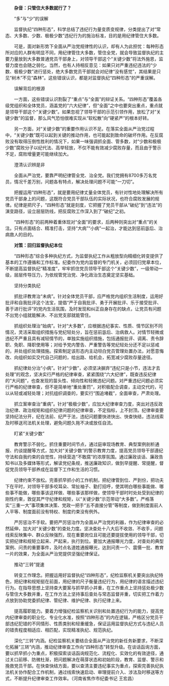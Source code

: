 　　**杂音：只管住大多数就行了？**

　　“多”与“少”的误解

　　监督执纪“四种形态”，科学总结了违纪行为量变质变规律，分类提出了对“常态、大多数、少数、极极少数”违纪行为的施治标准，目的是用纪律管住大多数。

　　可是，面对新形势下全面从严治党规律性的认识，却有人为此担忧：每种形态所对应的人群有明显不同，用纪律管住大多数，管住全党，就会导致监督执纪的主要力量放到大多数普通党员干部身上，对领导干部这个“关键少数”将法外施恩，监督力度也会随之弱化。当然，也有人持相反意见：如果只对严重违纪违法的“少数、极极少数”进行惩处，绝大多数党员干部就会对纪律“没有感觉”，其结果是只见“树木”不见“森林”。这些错误认识，都是对监督执纪“四种形态”的严重误解。

　　误解背后的根源

　　一方面，这些错误认识割裂了“重点”与“全面”的辩证关系。“四种形态”覆盖各级党组织和全体党员，涵盖党的“六大纪律”，但“全面”之中也要突出重点，重点就是领导干部这个“关键少数”。如果忽视了领导干部的示范引领作用，放松了对“关键少数”的监督，那么风气恐怕很难实现从“软松散”向“硬紧严”的根本好转。

　　另一方面，对“关键少数”的重要作用认识不足。在落实全面从严治党过程中，“关键少数”既可以起到关键的推动作用，也可能起到致命的破坏作用。在反腐败没有取得压倒性胜利的情况下，如果一味强调抓全面、管多数，对“少数和极极少数”腐败分子以纪代法、高举轻放，不仅不能有效减少腐败存量，而且由于警示不足，腐败增量更可能继续加大。

　　澄清认识辨是非

　　全面从严治党，要靠严明纪律管全党、治全党。我们党拥有8700多万名党员，情况千差万别，问题各有特点，解决处理问题不可能“一刀切”。

　　把握运用“四种形态”，就是要用纪律丈量全体党员，有针对性地处理解决所有党员干部身上的问题，这既符合党员干部队伍的实际状况，也符合腐败发展的规律。纪律是把尺子，“四种形态”就是刻度，它把握了党员干部从“破纪”到“违法”的演变路径，设立层层防线，把反腐败工作深入到了“破纪”之初。

　　“四种形态”的前两种着重体现对“全面”的要求，后两种则突出对“重点”的关注。只有点面结合、精准打击，坚持“大病”“小病”一起治，才能达到惩前毖后、治病救人的目的。

　　**对策：回归监督执纪本位**

　　“四种形态”综合多种执纪方式，为监督执纪工作从粗放型向精细化转变提供了基本的工作遵循和工作标准。纪委作为党内监督的专门机关，必须回归党章本位，不断提高监督执纪“精准度”，牢牢抓住党员领导干部这个“关键少数”，一级带动一级，层层传导压力，为依规管党治党、净化政治生态奠定坚实基础。

　　坚持分类执纪

　　抓批评教育治“未病”。针对全体党员干部，应严格党内组织生活制度，运用好批评和自我批评这个法宝，提倡“严于自我批评、勇于开展批评、乐于接受批评、善于进行批评”的党内生活氛围，及时发现和纠正自身存在的缺点，让党员有问题不出党小组就能解决、不出党支部就能管住。

　　抓组织处理治“始病”。针对“大多数”，应根据违纪事实、性质、情节区别不同情况，灵活采取组织措施与党纪轻处分，旨在惩前毖后、治病救人。对情节轻微或违纪不严重且具有减轻情节的，单独实施组织措施，包括通报批评、调离、责令辞职、免职、降职使用等；对给予党内警告、严重警告等党纪轻处分还不足以惩戒的，并处组织处理措施。探索制定该形态内主动坦白党员管理处置办法，对愿意悔改、向组织如实交代自己问题的，给出路、给机会，拓宽减少腐败存量途径。

　　抓纪律处分治“小病”。针对“少数”，必须坚决摒弃“违纪只是小节，违法才去处理”的观念，坚决实行严格的纪律审查，紧紧围绕“六大纪律”，既查违反纪律的“大问题”，也查发现的苗头性、倾向性和轻微违纪问题。对严重违纪问题必须实行严格的纪律审查，但不是简单地“重处重罚”，对积极配合调查，主动交代的，可以从轻或减轻处理；对抗组织调查的，要实行“围追堵截”，全面审查，严肃处理。

　　抓立案审查治“重病”。针对“极极少数”，应加大纪律审查力度，突出对违反政治纪律、政治规矩和组织纪律问题的纪律审查，不定指标，上不封顶。纪律审查要坚持纪法分开，纪在法前、纪严于法，违纪问题要快进快出、快查快结，违法线索及时移送司法机关处理，避免问题久拖不决或放任自流。

　　盯紧“关键少数”

　　教育警示不弱化。抓住重要时间节点，通过庭审现场教育、典型案例剖析通报、约谈提醒等方式，加大对“关键少数”的警示教育力度，提高党员领导干部遵纪守法和自我约束的自觉性，持续营造“不敢腐”的浓厚氛围。通过廉政谈话、廉政告知书以及多媒体等形式，解读党纪条规，推送廉政知识，做到早提醒、常提醒，督促党员领导干部养成在监督下工作和生活的习惯。

　　纪律约束不放松。完善抓早抓小的工作机制，把纪律管到位、严到份，把功夫下在平时，对领导干部多咬耳朵、常扯袖子、勤打招呼，使其明白哪些事能做、哪些事不能做，哪些事该这样做、哪些事该那样做，使领导干部时时处处受到纪律的刚性约束，敦促其严守纪律和规矩，以“关键少数”示范带动“大多数”。严格落实“三重一大”事项集体决策、党政一把手“五不直接分管”等制度，做到制度面前人人平等、制度面前没有特权、制度约束没有例外。

　　严厉惩治不手软。要把严厉惩治作为全面从严治党的利器，作为纪律审查的必然延伸，加大对“关键少数”的查处力度。坚决查处十八大后不收敛、不收手，问题线索反映集中、群众反映强烈，现在重要岗位且可能还要提拔使用的领导干部，切实把纪律和规矩立起来、严起来，执行到位。要加大通报曝光力度，对查处的典型案例、问责的重要事件，及时点名道姓通报曝光，达到问责一个、震慑一批、教育一片的效果，为全面从严治党提供坚强纪律保证。

　　推动“三转”提速

　　转变工作理念。把握运用好监督执纪“四种形态”，纪检监察机关要突出执纪特色，把纪律和规矩挺在前面，用纪律的尺子衡量违纪行为，用纪律的语言描述违纪行为。在指导思想上坚持查大要案与抓早抓小并重，在工作重点上坚持惩处极少数与管住大多数并重，在工作方法上坚持事后查处与常态监督并重，切实把工作着力点放到协助党委抓纪律、管纪律、维护纪律、执行纪律上来。

　　提高履职能力。要着力增强纪检监察机关识别和处置违纪行为的能力，提高党内纪律审查的职业化、专业化水准，按照“四种形态”的内在逻辑，严格区分党员干部违纪犯错的不同情形、性质类别和轻重缓急，保证运用监督执纪方式与违纪人员的错责程度相适应、相匹配，实现精准执纪、规范执纪。

　　深化“三转”内涵。纪检监察机关要结合全面从严治党的新任务新要求，不断深化拓展“三转”内涵，推动纪律审查工作向“四种形态”转型升级。在谈话函询方面，要以抓早抓小为重点，积极探索谈话函询规范化、流程化、实效化的有效途径，通过关口前移、防微杜渐，把问题解决在萌芽状态和初始阶段，教育、监督、警示和挽救党员干部。在快查快结方面，要以查清主要违纪事实为重点，探索完善执纪执法机关协作配合工作机制，通过线索快速启动、审理提前介入、涉法及时移送等方式，不断提升纪律审查工作效率。（河南省焦作市纪委书记 王宏昌）